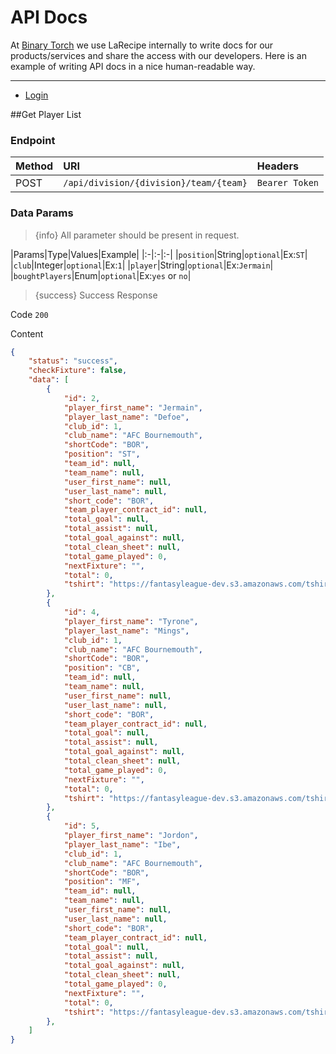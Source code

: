 # API Docs

At [Binary Torch](https://binarytorch.com.my/) we use LaRecipe internally to write docs for our products/services and share the access with our developers. Here is an example of writing API docs in a nice human-readable way.

---

- [Login](#login_social)

<a name="division_list"></a>
##Get Player List

### Endpoint

|Method|URI|Headers|
|:-|:-|:-|
|POST|`/api/division/{division}/team/{team}`|`Bearer Token`|


### Data Params

> {info} All parameter should be present in request.

|Params|Type|Values|Example|
|:-|:-|:-|
|`position`|String|`optional`|Ex:`ST`|
|`club`|Integer|`optional`|Ex:`1`|
|`player`|String|`optional`|Ex:`Jermain`|
|`boughtPlayers`|Enum|`optional`|Ex:`yes` or `no`|

> {success} Success Response

Code `200`

Content

```json
{
    "status": "success",
    "checkFixture": false,
    "data": [
        {
            "id": 2,
            "player_first_name": "Jermain",
            "player_last_name": "Defoe",
            "club_id": 1,
            "club_name": "AFC Bournemouth",
            "shortCode": "BOR",
            "position": "ST",
            "team_id": null,
            "team_name": null,
            "user_first_name": null,
            "user_last_name": null,
            "short_code": "BOR",
            "team_player_contract_id": null,
            "total_goal": null,
            "total_assist": null,
            "total_goal_against": null,
            "total_clean_sheet": null,
            "total_game_played": 0,
            "nextFixture": "",
            "total": 0,
            "tshirt": "https://fantasyleague-dev.s3.amazonaws.com/tshirts/BOR/player.png"
        },
        {
            "id": 4,
            "player_first_name": "Tyrone",
            "player_last_name": "Mings",
            "club_id": 1,
            "club_name": "AFC Bournemouth",
            "shortCode": "BOR",
            "position": "CB",
            "team_id": null,
            "team_name": null,
            "user_first_name": null,
            "user_last_name": null,
            "short_code": "BOR",
            "team_player_contract_id": null,
            "total_goal": null,
            "total_assist": null,
            "total_goal_against": null,
            "total_clean_sheet": null,
            "total_game_played": 0,
            "nextFixture": "",
            "total": 0,
            "tshirt": "https://fantasyleague-dev.s3.amazonaws.com/tshirts/BOR/player.png"
        },
        {
            "id": 5,
            "player_first_name": "Jordon",
            "player_last_name": "Ibe",
            "club_id": 1,
            "club_name": "AFC Bournemouth",
            "shortCode": "BOR",
            "position": "MF",
            "team_id": null,
            "team_name": null,
            "user_first_name": null,
            "user_last_name": null,
            "short_code": "BOR",
            "team_player_contract_id": null,
            "total_goal": null,
            "total_assist": null,
            "total_goal_against": null,
            "total_clean_sheet": null,
            "total_game_played": 0,
            "nextFixture": "",
            "total": 0,
            "tshirt": "https://fantasyleague-dev.s3.amazonaws.com/tshirts/BOR/player.png"
        },
    ]
}
```
